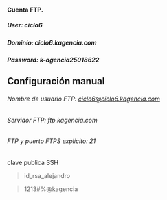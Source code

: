 #### Cuenta FTP.

##### User: ciclo6
##### Dominio: ciclo6.kagencia.com
##### Password: k-agencia25018622



## Configuración manual 
###### Nombre de usuario FTP: ciclo6@ciclo6.kagencia.com
###### Servidor FTP: ftp.kagencia.com
###### FTP y puerto FTPS explícito:  21



clave publica SSH

> id_rsa_alejandro

> 1213#%@kagencia
